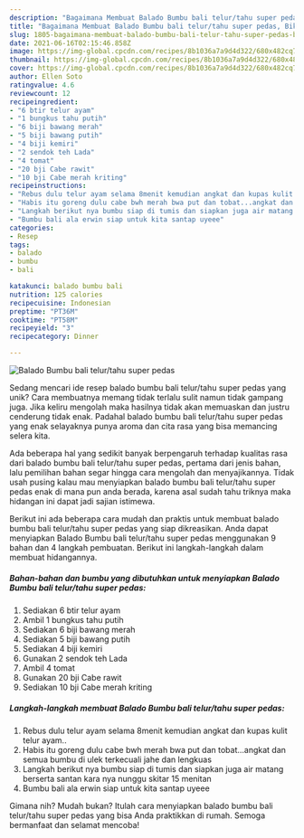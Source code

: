 ```yaml
---
description: "Bagaimana Membuat Balado Bumbu bali telur/tahu super pedas, Bikin Ngiler"
title: "Bagaimana Membuat Balado Bumbu bali telur/tahu super pedas, Bikin Ngiler"
slug: 1805-bagaimana-membuat-balado-bumbu-bali-telur-tahu-super-pedas-bikin-ngiler
date: 2021-06-16T02:15:46.858Z
image: https://img-global.cpcdn.com/recipes/8b1036a7a9d4d322/680x482cq70/balado-bumbu-bali-telurtahu-super-pedas-foto-resep-utama.jpg
thumbnail: https://img-global.cpcdn.com/recipes/8b1036a7a9d4d322/680x482cq70/balado-bumbu-bali-telurtahu-super-pedas-foto-resep-utama.jpg
cover: https://img-global.cpcdn.com/recipes/8b1036a7a9d4d322/680x482cq70/balado-bumbu-bali-telurtahu-super-pedas-foto-resep-utama.jpg
author: Ellen Soto
ratingvalue: 4.6
reviewcount: 12
recipeingredient:
- "6 btir telur ayam"
- "1 bungkus tahu putih"
- "6 biji bawang merah"
- "5 biji bawang putih"
- "4 biji kemiri"
- "2 sendok teh Lada"
- "4 tomat"
- "20 bji Cabe rawit"
- "10 bji Cabe merah kriting"
recipeinstructions:
- "Rebus dulu telur ayam selama 8menit kemudian angkat dan kupas kulit telur ayam.."
- "Habis itu goreng dulu cabe bwh merah bwa put dan tobat...angkat dan semua bumbu di ulek terkecuali jahe dan lengkuas"
- "Langkah berikut nya bumbu siap di tumis dan siapkan juga air matang berserta santan kara nya nunggu skitar 15 menitan"
- "Bumbu bali ala erwin siap untuk kita santap uyeee"
categories:
- Resep
tags:
- balado
- bumbu
- bali

katakunci: balado bumbu bali 
nutrition: 125 calories
recipecuisine: Indonesian
preptime: "PT36M"
cooktime: "PT58M"
recipeyield: "3"
recipecategory: Dinner

---
```



![Balado Bumbu bali telur/tahu super pedas](https://img-global.cpcdn.com/recipes/8b1036a7a9d4d322/680x482cq70/balado-bumbu-bali-telurtahu-super-pedas-foto-resep-utama.jpg)

Sedang mencari ide resep balado bumbu bali telur/tahu super pedas yang unik? Cara membuatnya memang tidak terlalu sulit namun tidak gampang juga. Jika keliru mengolah maka hasilnya tidak akan memuaskan dan justru cenderung tidak enak. Padahal balado bumbu bali telur/tahu super pedas yang enak selayaknya punya aroma dan cita rasa yang bisa memancing selera kita.



Ada beberapa hal yang sedikit banyak berpengaruh terhadap kualitas rasa dari balado bumbu bali telur/tahu super pedas, pertama dari jenis bahan, lalu pemilihan bahan segar hingga cara mengolah dan menyajikannya. Tidak usah pusing kalau mau menyiapkan balado bumbu bali telur/tahu super pedas enak di mana pun anda berada, karena asal sudah tahu triknya maka hidangan ini dapat jadi sajian istimewa.


Berikut ini ada beberapa cara mudah dan praktis untuk membuat balado bumbu bali telur/tahu super pedas yang siap dikreasikan. Anda dapat menyiapkan Balado Bumbu bali telur/tahu super pedas menggunakan 9 bahan dan 4 langkah pembuatan. Berikut ini langkah-langkah dalam membuat hidangannya.

<!--inarticleads1-->

##### Bahan-bahan dan bumbu yang dibutuhkan untuk menyiapkan Balado Bumbu bali telur/tahu super pedas:

1. Sediakan 6 btir telur ayam
1. Ambil 1 bungkus tahu putih
1. Sediakan 6 biji bawang merah
1. Sediakan 5 biji bawang putih
1. Sediakan 4 biji kemiri
1. Gunakan 2 sendok teh Lada
1. Ambil 4 tomat
1. Gunakan 20 bji Cabe rawit
1. Sediakan 10 bji Cabe merah kriting




<!--inarticleads2-->

##### Langkah-langkah membuat Balado Bumbu bali telur/tahu super pedas:

1. Rebus dulu telur ayam selama 8menit kemudian angkat dan kupas kulit telur ayam..
1. Habis itu goreng dulu cabe bwh merah bwa put dan tobat...angkat dan semua bumbu di ulek terkecuali jahe dan lengkuas
1. Langkah berikut nya bumbu siap di tumis dan siapkan juga air matang berserta santan kara nya nunggu skitar 15 menitan
1. Bumbu bali ala erwin siap untuk kita santap uyeee




Gimana nih? Mudah bukan? Itulah cara menyiapkan balado bumbu bali telur/tahu super pedas yang bisa Anda praktikkan di rumah. Semoga bermanfaat dan selamat mencoba!
